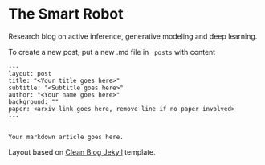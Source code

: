 # The Smart Robot

Research blog on active inference, generative modeling and deep learning. 

To create a new post, put a new .md file in `_posts` with content

```
---
layout: post
title: "<Your title goes here>"
subtitle: "<Subtitle goes here>"
author: "<Your name goes here>"
background: ""
paper: <arxiv link goes here, remove line if no paper involved>
---


Your markdown article goes here. 
```

Layout based on [Clean Blog Jekyll](http://startbootstrap.com/template-overviews/clean-blog-jekyll/) template. 